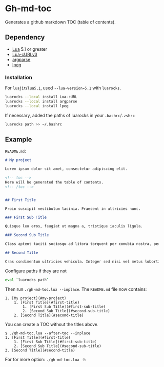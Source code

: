 # Gh-md-toc

Generates a github markdown TOC (table of contents).

## Dependency

- [Lua](https://www.lua.org/) 5.1 or greater
- [Lua-cURLv3](https://github.com/Lua-cURL/Lua-cURLv3)
- [argparse](https://github.com/mpeterv/argparse)
- [lpeg](http://www.inf.puc-rio.br/~roberto/lpeg/)

### Installation

For `luajit`/`lua5.1`, used `--lua-version=5.1` with `luarocks`.

```bash
luarocks --local install Lua-cURL
luarocks --local install argparse
luarocks --local install lpeg
```

If necessary, added the paths of luarocks in your `.bashrc`/`.zshrc`

```bash
luarocks path >> ~/.bashrc
```

## Example

`README.md`:

```md
# My project

Lorem ipsum dolor sit amet, consectetur adipiscing elit.

<!-- toc -->
Here will be generated the table of contents.
<!-- /toc -->


## First Title

Proin suscipit vestibulum lacinia. Praesent in ultricies nunc.

### First Sub Title

Quisque leo eros, feugiat ut magna a, tristique iaculis ligula.

### Second Sub Title

Class aptent taciti sociosqu ad litora torquent per conubia nostra, per inceptos himenaeos.

## Second Title

Cras condimentum ultricies vehicula. Integer sed nisi vel metus lobortis scelerisque eu dapibus magna.
```

Configure paths if they are not

```bash
eval `luarocks path`
```

Then run `./gh-md-toc.lua --inplace`. The `README.md` file now contains:

```
1. [My project](#my-project)
    1. [First Title](#first-title)
        1. [First Sub Title](#first-sub-title)
        2. [Second Sub Title](#second-sub-title)
    2. [Second Title](#second-title)
```

You can create a TOC without the titles above.

```
$ ./gh-md-toc.lua --after-toc --inplace
1. [First Title](#first-title)
    1. [First Sub Title](#first-sub-title)
    2. [Second Sub Title](#second-sub-title)
2. [Second Title](#second-title)
```

For for more option: `./gh-md-toc.lua -h`

